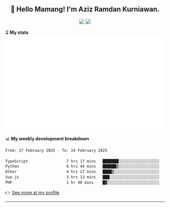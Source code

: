 <h2 align="center">👋 Hello Mamang! I'm Aziz Ramdan Kurniawan.</h2>  
<p align="center">
  <img src="https://komarev.com/ghpvc/?username=azizramdan">
  <img src="https://wakatime.com/badge/user/90056fa0-4c31-4eca-954e-2a3ac05896f9.svg">
</p>
    
⏳ **My stats**  
![](https://raw.githubusercontent.com/azizramdan/github-stats/master/generated/overview.svg#gh-dark-mode-only)

📊 **My weekly development breakdown**
<!--START_SECTION:waka-->

```txt
From: 17 February 2025 - To: 24 February 2025

TypeScript                 7 hrs 17 mins   ███████░░░░░░░░░░░░░░░░░░   27.88 %
Python                     6 hrs 44 mins   ██████▒░░░░░░░░░░░░░░░░░░   25.80 %
Other                      4 hrs 27 mins   ████▒░░░░░░░░░░░░░░░░░░░░   17.04 %
Vue.js                     3 hrs 13 mins   ███░░░░░░░░░░░░░░░░░░░░░░   12.35 %
PHP                        1 hr 48 mins    █▓░░░░░░░░░░░░░░░░░░░░░░░   06.94 %
```

<!--END_SECTION:waka-->
👉 [See more at my profile](https://wakatime.com/@azizramdan)
***
